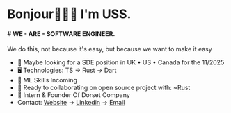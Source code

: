 Bonjour👦🏾🤝 I'm USS.
=======================================================================================================================================

#### # WE - ARE - SOFTWARE ENGINEER.
We do this, not because it's easy, but because we want to make it easy

* 👀 Maybe looking for a SDE position in UK • US • Canada for the 11/2025
* 🖥️ Technologies: TS → Rust → Dart
* 🌱 ML Skills Incoming
* 🤝 Ready to collaborating on open source project with: ~Rust
* 🪽 Intern & Founder Of Dorset Company
* Contact: [Website](https://uss-franckmekoulou.web.app/) → [Linkedin](https://www.linkedin.com/in/franck-mekoulou/) → [Email](mailto:franckmekoulou.dev@hotmail.com)


